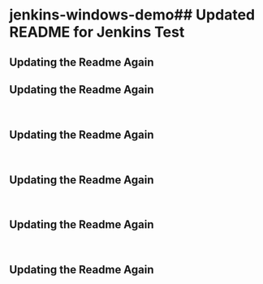 # jenkins-windows-demo# #   U p d a t e d   R E A D M E   f o r   J e n k i n s   T e s t 

## Updating the Readme Again

## Updating the Readme Again

<br>

## Updating the Readme Again

<br>

## Updating the Readme Again

<br>

## Updating the Readme Again

<br>

## Updating the Readme Again
